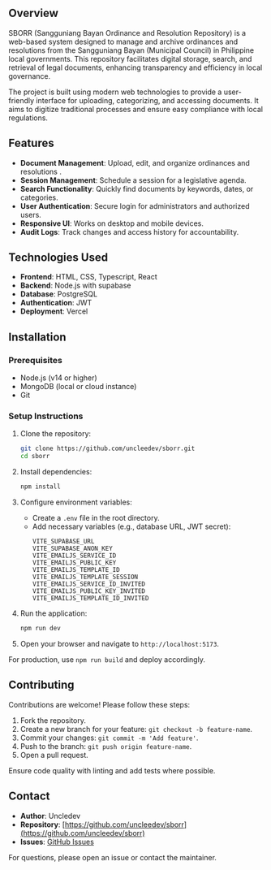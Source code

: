 ## Overview

SBORR (Sangguniang Bayan Ordinance and Resolution Repository) is a web-based system designed to manage and archive ordinances and resolutions from the Sangguniang Bayan (Municipal Council) in Philippine local governments. This repository facilitates digital storage, search, and retrieval of legal documents, enhancing transparency and efficiency in local governance.

The project is built using modern web technologies to provide a user-friendly interface for uploading, categorizing, and accessing documents. It aims to digitize traditional processes and ensure easy compliance with local regulations.

## Features

- **Document Management**: Upload, edit, and organize ordinances and resolutions .
- **Session Management**: Schedule a session for a legislative agenda.
- **Search Functionality**: Quickly find documents by keywords, dates, or categories.
- **User Authentication**: Secure login for administrators and authorized users.
- **Responsive UI**: Works on desktop and mobile devices.
- **Audit Logs**: Track changes and access history for accountability.

## Technologies Used

- **Frontend**: HTML, CSS, Typescript, React
- **Backend**: Node.js with supabase
- **Database**: PostgreSQL
- **Authentication**: JWT
- **Deployment**: Vercel

## Installation

### Prerequisites

- Node.js (v14 or higher)
- MongoDB (local or cloud instance)
- Git

### Setup Instructions

1. Clone the repository:

   ```bash
   git clone https://github.com/uncleedev/sborr.git
   cd sborr
   ```

2. Install dependencies:

   ```bash
   npm install
   ```

3. Configure environment variables:

   - Create a `.env` file in the root directory.
   - Add necessary variables (e.g., database URL, JWT secret):
     ```
     VITE_SUPABASE_URL
     VITE_SUPABASE_ANON_KEY
     VITE_EMAILJS_SERVICE_ID
     VITE_EMAILJS_PUBLIC_KEY
     VITE_EMAILJS_TEMPLATE_ID
     VITE_EMAILJS_TEMPLATE_SESSION
     VITE_EMAILJS_SERVICE_ID_INVITED
     VITE_EMAILJS_PUBLIC_KEY_INVITED
     VITE_EMAILJS_TEMPLATE_ID_INVITED
     ```

4. Run the application:

   ```bash
   npm run dev
   ```

5. Open your browser and navigate to `http://localhost:5173`.

For production, use `npm run build` and deploy accordingly.

## Contributing

Contributions are welcome! Please follow these steps:

1. Fork the repository.
2. Create a new branch for your feature: `git checkout -b feature-name`.
3. Commit your changes: `git commit -m 'Add feature'`.
4. Push to the branch: `git push origin feature-name`.
5. Open a pull request.

Ensure code quality with linting and add tests where possible.

## Contact

- **Author**: Uncledev
- **Repository**: [https://github.com/uncleedev/sborr](https://github.com/uncleedev/sborr)
- **Issues**: [GitHub Issues](https://github.com/uncleedev/sborr/issues)

For questions, please open an issue or contact the maintainer.
